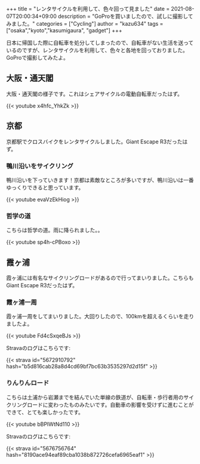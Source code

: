 +++
title = "レンタサイクルを利用して、色々回って見ました"
date = 2021-08-07T20:00:34+09:00
description = "GoProを買いましたので、試しに撮影してみました。"
categories = ["Cycling"]
author = "kazu634"
tags = ["osaka","kyoto","kasumigaura", "gadget"]
+++

日本に帰国した際に自転車を処分してしまったので、自転車がない生活を送っているのですが、レンタサイクルを利用して、色々と各地を回っておりました。GoProで撮影してみたよ。

## 大阪・通天閣
大阪・通天閣の様子です。これはシェアサイクルの電動自転車だったはず。

{{< youtube x4hfc_YhkZk >}}

## 京都
京都駅でクロスバイクをレンタサイクルしました。Giant Escape R3だったはず。

### 鴨川沿いをサイクリング
鴨川沿いを下っていきます！京都は素敵なところが多いですが、鴨川沿いは一番ゆっくりできると思っています。

{{< youtube evaVzEkHiog >}}

### 哲学の道
こちらは哲学の道。雨に降られました。。

{{< youtube sp4h-cPBoxo >}}


## 霞ヶ浦
霞ヶ浦には有名なサイクリングロードがあるので行ってまいりました。こちらもGiant Escape R3だったはず。

### 霞ヶ浦一周
霞ヶ浦一周をしてまいりました。大回りしたので、100kmを超えるくらいを走りましたよ。

{{< youtube Fd4cSxqeBJs >}}

Stravaのログはこちらです:

{{< strava id="5672910792" hash="b5d816cab28a8d4cd69bf7bc63b3535297d2d15f" >}}

### りんりんロード
こちらは土浦から岩瀬までを結んでいた単線の鉄道が、自転車・歩行者用のサイクリングロードに変わったものみたいです。自動車の影響を受けずに進むことができて、とても楽しかったです。

{{< youtube bBPIWtNd110 >}}

Stravaのログはこちらです:

{{< strava id="5676756764" hash="8190ace94eaf89cba1038b872726cefa6965eaf1" >}}

